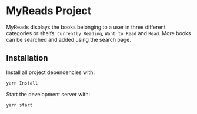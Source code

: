 # MyReads Project

MyReads displays the books belonging to a user in three different categories or shelfs: `Currently Reading`,
`Want to Read` and `Read`. More books can be searched and added using the search page.

## Installation

Install all project dependencies with:
```bash
yarn Install
```
Start the development server with:
```bash
yarn start
```
